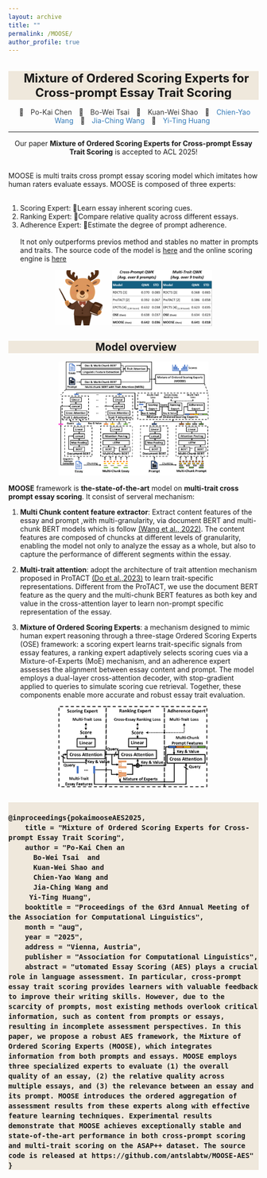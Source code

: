 ```yaml
---
layout: archive
title: ""
permalink: /MOOSE/
author_profile: true
---
```


<h1 style="background:#efe8dc; text-align: center;font-size: 24px;">&nbsp; Mixture of Ordered Scoring Experts for Cross-prompt Essay Trait Scoring</h1>

<div align="center">

  <span style="margin: 5px;width: 120px; text-decoration:none;color:#333;">🦌</span>
  <span style="margin: 5px;width: 120px; text-decoration:none;color:#333;">Po-Kai Chen</span>
  <span style="margin: 5px;width: 120px; text-decoration:none;color:#333;">🦌</span>
  <span style="margin: 5px;width: 120px; text-decoration:none;color:#333;">Bo-Wei Tsai</span>
  <span style="margin: 5px;width: 120px; text-decoration:none;color:#333;">🦌</span>
  <span style="margin: 5px;width: 120px; text-decoration:none;color:#333;">Kuan-Wei Shao</span>
  <span style="margin: 5px;width: 120px; text-decoration:none;color:#333;">🦌</span>
  <a href="https://homepage.iis.sinica.edu.tw/pages/kinyiu/" style="margin: 5px; width: 120px;text-decoration:none; color:#337ab7;">Chien-Yao Wang</a>
  <span style="margin: 5px;width: 120px; text-decoration:none;color:#333;">🦌</span>
  <a href="https://dlmsl.csie.ncu.edu.tw/faculty" style="margin: 5px;width: 120px; text-decoration:none; color:#337ab7;">Jia-Ching Wang</a>
  <span style="margin: 5px;width: 120px; text-decoration:none;color:#333;">🦌</span>
  <a href="https://antslabtw.github.io/faculty/" style="margin: 5px;width: 120px; text-decoration:none; color:#337ab7;">Yi-Ting Huang</a><br>
</div>

---------------------------------------



<div align="center" >
Our paper <strong>Mixture of Ordered Scoring Experts for Cross-prompt Essay Trait Scoring</strong> is accepted to ACL 2025!<br><br>
</div>


MOOSE is multi traits cross prompt essay scoring model which imitates how human raters evaluate essays. MOOSE is composed of three experts:<br><br>
1) Scoring Expert: Learn essay inherent scoring cues.<br>
2) Ranking Expert: Compare relative quality across different essays.<br>
3) Adherence Expert: Estimate the degree of prompt adherence.<br><br>
It not only outperforms previos method and stables no matter in prompts and traits.
The source code of the model is [here](https://github.com/antslabtw/MOOSE-AES) and the online scoring engine is [here](https://github.com/antslabtw/MOOSE-AES)


<div align="center" >
<img src="/images/moose_illustration.png" align="center" width="22%" height="22%"/>





<img src="/images/moose_result.png" align="center"  width="40%" height="40%"/>

</div>

<div align="center" >

<h2 style="background:#efe8dc; text-align: center;">&nbsp; Model overview </h2>

<img src="/images/aes.png"  width="60%" height="60%"/>

</div>

**MOOSE** framework is **the-state-of-the-art** model on **multi-trait cross prompt essay scoring**. It consist of serveral mechanism:

1. **Multi Chunk content feature extractor**: Extract content features of the essay and prompt ,with multi-granularity, via document BERT and multi-chunk BERT models which is follow [(Wang et al., 2022)](https://aclanthology.org/2022.naacl-main.249.pdf). The content features are composed of chuncks at different levels of granularity, enabling the model not only to analyze the essay as a whole, but also to capture the performance of different segments within the essay.

2. **Multi-trait attention**: adopt the architecture of trait attention mechanism proposed in ProTACT [(Do et al.,2023)](https://aclanthology.org/2023.findings-acl.98.pdf) to learn trait-specific representations. Different from the ProTACT, we use the document BERT feature as the query and the multi-chunk BERT features as both key and value in the cross-attention
layer to learn non-prompt specific representation of the essay. 

3. **Mixture of Ordered Scoring Experts**: a mechanism designed to mimic human expert reasoning through a three-stage Ordered Scoring Experts (OSE) framework: a scoring expert learns trait-specific signals from essay features, a ranking expert adaptively selects scoring cues via a Mixture-of-Experts (MoE) mechanism, and an adherence expert assesses the alignment between essay content and prompt. The model employs a dual-layer cross-attention decoder, with stop-gradient applied to queries to simulate scoring cue retrieval. Together, these components enable more accurate and robust essay trait evaluation.
<div align="center">
  <img src="/images/moose.png"  width="60%" height="60%"/>
</div>


<!--booktitle = "Proceedings of the 62nd Annual Meeting of the Association for Computational Linguistics (Volume 1: Long Papers)",
url = "https://aclanthology.org/2024.acl-long.1/",
oi = "10.18653/v1/2024.acl-long.1",
pages = "1--17",-->
<h3 style="background:#efe8dc;>&nbsp;Citation</h3>

<pre style="background: #f6f8fa; padding: 16px; border-radius: 6px; overflow-x: auto;">
<code>
@inproceedings{pokaimooseAES2025,
    title = "Mixture of Ordered Scoring Experts for Cross-prompt Essay Trait Scoring",
    author = "Po-Kai Chen an
      Bo-Wei Tsai  and
      Kuan-Wei Shao and
      Chien-Yao Wang and
      Jia-Ching Wang and
     Yi-Ting Huang",
    booktitle = "Proceedings of the 63rd Annual Meeting of the Association for Computational Linguistics",
    month = "aug",
    year = "2025",
    address = "Vienna, Austria",
    publisher = "Association for Computational Linguistics",
    abstract = "utomated Essay Scoring (AES) plays a crucial role in language assessment. In particular, cross-prompt essay trait scoring provides learners with valuable feedback to improve their writing skills. However, due to the scarcity of prompts, most existing methods overlook critical information, such as content from prompts or essays, resulting in incomplete assessment perspectives. In this paper, we propose a robust AES framework, the Mixture of Ordered Scoring Experts (MOOSE), which integrates information from both prompts and essays. MOOSE employs three specialized experts to evaluate (1) the overall quality of an essay, (2) the relative quality across multiple essays, and (3) the relevance between an essay and its prompt. MOOSE introduces the ordered aggregation of assessment results from these experts along with effective feature learning techniques. Experimental results demonstrate that MOOSE achieves exceptionally stable and state-of-the-art performance in both cross-prompt scoring and multi-trait scoring on the ASAP++ dataset. The source code is released at https://github.com/antslabtw/MOOSE-AES"
}
</code>
</pre>
